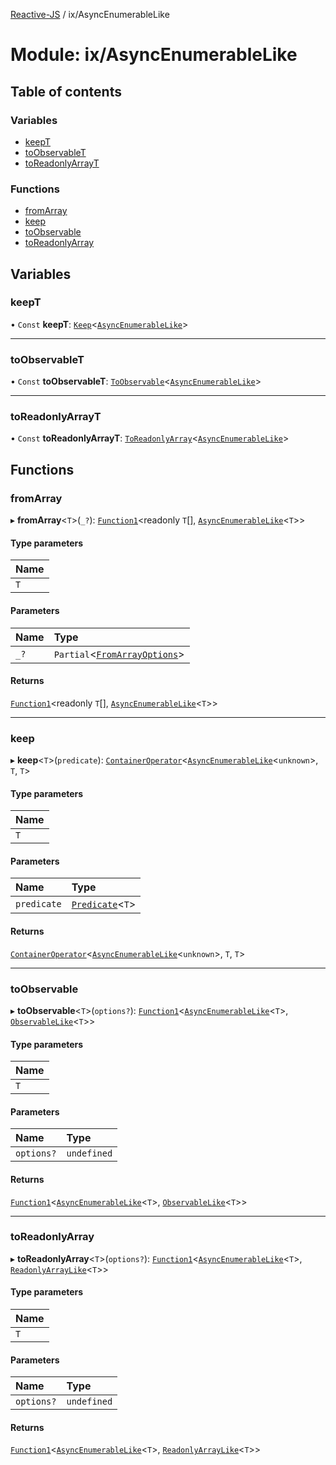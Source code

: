 [Reactive-JS](../README.md) / ix/AsyncEnumerableLike

# Module: ix/AsyncEnumerableLike

## Table of contents

### Variables

- [keepT](ix_AsyncEnumerableLike.md#keept)
- [toObservableT](ix_AsyncEnumerableLike.md#toobservablet)
- [toReadonlyArrayT](ix_AsyncEnumerableLike.md#toreadonlyarrayt)

### Functions

- [fromArray](ix_AsyncEnumerableLike.md#fromarray)
- [keep](ix_AsyncEnumerableLike.md#keep)
- [toObservable](ix_AsyncEnumerableLike.md#toobservable)
- [toReadonlyArray](ix_AsyncEnumerableLike.md#toreadonlyarray)

## Variables

### keepT

• `Const` **keepT**: [`Keep`](containers.md#keep)<[`AsyncEnumerableLike`](../interfaces/ix.AsyncEnumerableLike.md)\>

___

### toObservableT

• `Const` **toObservableT**: [`ToObservable`](rx.md#toobservable)<[`AsyncEnumerableLike`](../interfaces/ix.AsyncEnumerableLike.md)\>

___

### toReadonlyArrayT

• `Const` **toReadonlyArrayT**: [`ToReadonlyArray`](containers.md#toreadonlyarray)<[`AsyncEnumerableLike`](../interfaces/ix.AsyncEnumerableLike.md)\>

## Functions

### fromArray

▸ **fromArray**<`T`\>(`_?`): [`Function1`](functions.md#function1)<readonly `T`[], [`AsyncEnumerableLike`](../interfaces/ix.AsyncEnumerableLike.md)<`T`\>\>

#### Type parameters

| Name |
| :------ |
| `T` |

#### Parameters

| Name | Type |
| :------ | :------ |
| `_?` | `Partial`<[`FromArrayOptions`](containers.md#fromarrayoptions)\> |

#### Returns

[`Function1`](functions.md#function1)<readonly `T`[], [`AsyncEnumerableLike`](../interfaces/ix.AsyncEnumerableLike.md)<`T`\>\>

___

### keep

▸ **keep**<`T`\>(`predicate`): [`ContainerOperator`](containers.md#containeroperator)<[`AsyncEnumerableLike`](../interfaces/ix.AsyncEnumerableLike.md)<`unknown`\>, `T`, `T`\>

#### Type parameters

| Name |
| :------ |
| `T` |

#### Parameters

| Name | Type |
| :------ | :------ |
| `predicate` | [`Predicate`](functions.md#predicate)<`T`\> |

#### Returns

[`ContainerOperator`](containers.md#containeroperator)<[`AsyncEnumerableLike`](../interfaces/ix.AsyncEnumerableLike.md)<`unknown`\>, `T`, `T`\>

___

### toObservable

▸ **toObservable**<`T`\>(`options?`): [`Function1`](functions.md#function1)<[`AsyncEnumerableLike`](../interfaces/ix.AsyncEnumerableLike.md)<`T`\>, [`ObservableLike`](../interfaces/rx.ObservableLike.md)<`T`\>\>

#### Type parameters

| Name |
| :------ |
| `T` |

#### Parameters

| Name | Type |
| :------ | :------ |
| `options?` | `undefined` |

#### Returns

[`Function1`](functions.md#function1)<[`AsyncEnumerableLike`](../interfaces/ix.AsyncEnumerableLike.md)<`T`\>, [`ObservableLike`](../interfaces/rx.ObservableLike.md)<`T`\>\>

___

### toReadonlyArray

▸ **toReadonlyArray**<`T`\>(`options?`): [`Function1`](functions.md#function1)<[`AsyncEnumerableLike`](../interfaces/ix.AsyncEnumerableLike.md)<`T`\>, [`ReadonlyArrayLike`](../interfaces/containers.ReadonlyArrayLike.md)<`T`\>\>

#### Type parameters

| Name |
| :------ |
| `T` |

#### Parameters

| Name | Type |
| :------ | :------ |
| `options?` | `undefined` |

#### Returns

[`Function1`](functions.md#function1)<[`AsyncEnumerableLike`](../interfaces/ix.AsyncEnumerableLike.md)<`T`\>, [`ReadonlyArrayLike`](../interfaces/containers.ReadonlyArrayLike.md)<`T`\>\>
